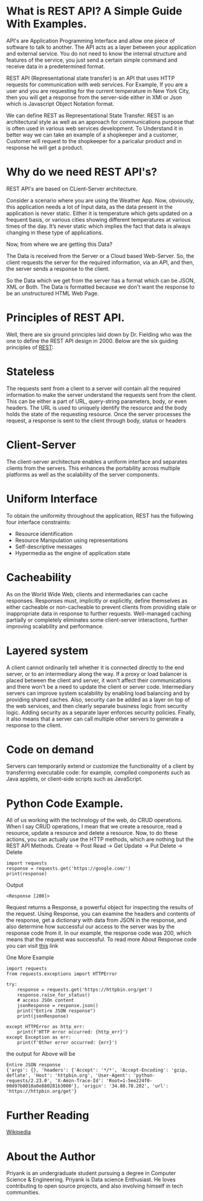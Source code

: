 # What is REST API? A Simple Guide With Examples. 
API's are Application Programming Interface and allow one piece of software to talk to another. The API acts as a layer between your application and external service. You do not need to know the internal structure and features of the service, you just send a certain simple command and receive data in a predetermined format.

REST API (Representational state transfer) is an API that uses HTTP requests for communication with web services. For Example, If you are a user and you are requesting for the current temperature in New York City, then you will get a response from the server-side either in XMl or Json which is Javascript Object Notation format. 

We can define REST as Representational State Transfer. REST is an architectural style as well as an approach for communications purpose that is often used in various web services development. To Understand it in better way we can take an example of a shopkeeper and a customer, Customer will request to the shopkeeper for a paricalur product and in response he will get a product. 

# Why do we need REST API's?
REST API's are based on CLient-Server architecture.

Consider a scenario where you are using the Weather App. Now, obviously, this application needs a lot of Input data, as the data present in the application is never static. Either it is temperature which gets updated on a frequent basis, or various cities showing different temperatures at various times of the day. It’s never static which implies the fact that data is always changing in these type of applications.

Now, from where we are getting this Data?

The Data is received from the Server or a Cloud based Web-Server. So, the client requests the server for the required information, via an API, and then, the server sends a response to the client.

So the Data which we get from the server has a format which can be JSON, XML or Both. The Data is formatted because we don't want the response to be an unstructured HTML Web Page. 

# Principles of REST API.
Well, there are six ground principles laid down by Dr. Fielding who was the one to define the REST API design in 2000. Below are the six guiding principles of [REST](https://en.wikipedia.org/wiki/Representational_state_transfer):
# Stateless
The requests sent from a client to a server will contain all the required information to make the server understand the requests sent from the client. This can be either a part of URL,  query-string parameters, body, or even headers. The URL is used to uniquely identify the resource and the body holds the state of the requesting resource. Once the server processes the request, a response is sent to the client through body, status or headers
# Client-Server
The client-server architecture enables a uniform interface and separates clients from the servers.  This enhances the portability across multiple platforms as well as the scalability of the server components.
# Uniform Interface
To obtain the uniformity throughout the application, REST has the following four interface constraints:
* Resource identification
* Resource Manipulation using representations
* Self-descriptive messages
* Hypermedia as the engine of application state
# Cacheability
As on the World Wide Web, clients and intermediaries can cache responses. Responses must, implicitly or explicitly, define themselves as either cacheable or non-cacheable to prevent clients from providing stale or inappropriate data in response to further requests. Well-managed caching partially or completely eliminates some client-server interactions, further improving scalability and performance.
# Layered system
A client cannot ordinarily tell whether it is connected directly to the end server, or to an intermediary along the way. If a proxy or load balancer is placed between the client and server, it won't affect their communications and there won't be a need to update the client or server code. Intermediary servers can improve system scalability by enabling load balancing and by providing shared caches. Also, security can be added as a layer on top of the web services, and then clearly separate business logic from security logic. Adding security as a separate layer enforces security policies. Finally, it also means that a server can call multiple other servers to generate a response to the client.
# Code on demand
Servers can temporarily extend or customize the functionality of a client by transferring executable code: for example, compiled components such as Java applets, or client-side scripts such as JavaScript.
# Python Code Example.

All of us working with the technology of the web, do CRUD operations. When I say CRUD operations, I mean that we create a resource, read a resource, update a resource and delete a resource. Now, to do these actions, you can actually use the HTTP methods, which are nothing but the REST API Methods.
Create -> Post
Read -> Get
Update -> Put
Delete -> Delete 

```
import requests
response = requests.get('https://google.com/')
print(response)
```
Output
```
<Response [200]>
```
Request returns а Response, a powerful object for inspecting the results of the request. Using Response, you can examine the headers and contents of the response, get a dictionary with data from JSON in the response, and also determine how successful our access to the server was by the response code from it. In our example, the response code was 200, which means that the request was successful. To read more About Response code you can visit [this](https://www.section.io/engineering-education/http-code-cheat-sheet/) link


One More Example 


```
import requests
from requests.exceptions import HTTPError

try:
    response = requests.get('https://httpbin.org/get')
    response.raise_for_status()
    # access JSOn content
    jsonResponse = response.json()
    print("Entire JSON response")
    print(jsonResponse)

except HTTPError as http_err:
    print(f'HTTP error occurred: {http_err}')
except Exception as err:
    print(f'Other error occurred: {err}')
```
the output for Above will be 
```
Entire JSON response
{'args': {}, 'headers': {'Accept': '*/*', 'Accept-Encoding': 'gzip, deflate', 'Host': 'httpbin.org', 'User-Agent': 'python-requests/2.23.0', 'X-Amzn-Trace-Id': 'Root=1-5ee224f0-00d97b8010a0e880281b3000'}, 'origin': '34.80.78.202', 'url': 'https://httpbin.org/get'}
```    



# Further Reading
[Wikipedia](https://en.wikipedia.org/wiki/Representational_state_transfer)

# About the Author
Priyank is an undergraduate student pursuing a degree in Computer Science & Engineering. Priyank is Data science Enthusiast. He loves contributing to open source projects, and also involving himself in tech communities.